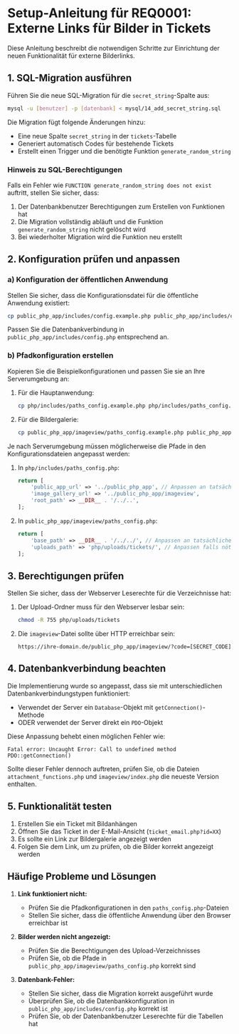 # Setup-Anleitung für REQ0001: Externe Links für Bilder in Tickets

Diese Anleitung beschreibt die notwendigen Schritte zur Einrichtung der neuen Funktionalität für externe Bilderlinks.

## 1. SQL-Migration ausführen

Führen Sie die neue SQL-Migration für die `secret_string`-Spalte aus:

```bash
mysql -u [benutzer] -p [datenbank] < mysql/14_add_secret_string.sql
```

Die Migration fügt folgende Änderungen hinzu:
- Eine neue Spalte `secret_string` in der `tickets`-Tabelle
- Generiert automatisch Codes für bestehende Tickets
- Erstellt einen Trigger und die benötigte Funktion `generate_random_string`

### Hinweis zu SQL-Berechtigungen

Falls ein Fehler wie `FUNCTION generate_random_string does not exist` auftritt, stellen Sie sicher, dass:

1. Der Datenbankbenutzer Berechtigungen zum Erstellen von Funktionen hat
2. Die Migration vollständig abläuft und die Funktion `generate_random_string` nicht gelöscht wird
3. Bei wiederholter Migration wird die Funktion neu erstellt

## 2. Konfiguration prüfen und anpassen

### a) Konfiguration der öffentlichen Anwendung

Stellen Sie sicher, dass die Konfigurationsdatei für die öffentliche Anwendung existiert:

```bash
cp public_php_app/includes/config.example.php public_php_app/includes/config.php
```

Passen Sie die Datenbankverbindung in `public_php_app/includes/config.php` entsprechend an.

### b) Pfadkonfiguration erstellen

Kopieren Sie die Beispielkonfigurationen und passen Sie sie an Ihre Serverumgebung an:

1. Für die Hauptanwendung:
   ```bash
   cp php/includes/paths_config.example.php php/includes/paths_config.php
   ```

2. Für die Bildergalerie:
   ```bash
   cp public_php_app/imageview/paths_config.example.php public_php_app/imageview/paths_config.php
   ```

Je nach Serverumgebung müssen möglicherweise die Pfade in den Konfigurationsdateien angepasst werden:

1. In `php/includes/paths_config.php`:
   ```php
   return [
       'public_app_url' => '../public_php_app', // Anpassen an tatsächlichen Pfad
       'image_gallery_url' => '../public_php_app/imageview',
       'root_path' => __DIR__ . '/../..',
   ];
   ```

2. In `public_php_app/imageview/paths_config.php`:
   ```php
   return [
       'base_path' => __DIR__ . '/../../', // Anpassen an tatsächlichen Pfad
       'uploads_path' => 'php/uploads/tickets/', // Anpassen falls nötig
   ];
   ```

## 3. Berechtigungen prüfen

Stellen Sie sicher, dass der Webserver Leserechte für die Verzeichnisse hat:

1. Der Upload-Ordner muss für den Webserver lesbar sein:
   ```bash
   chmod -R 755 php/uploads/tickets
   ```

2. Die `imageview`-Datei sollte über HTTP erreichbar sein:
   ```
   https://ihre-domain.de/public_php_app/imageview/?code=[SECRET_CODE]
   ```

## 4. Datenbankverbindung beachten

Die Implementierung wurde so angepasst, dass sie mit unterschiedlichen Datenbankverbindungstypen funktioniert:

- Verwendet der Server ein `Database`-Objekt mit `getConnection()`-Methode
- ODER verwendet der Server direkt ein `PDO`-Objekt

Diese Anpassung behebt einen möglichen Fehler wie:
```
Fatal error: Uncaught Error: Call to undefined method PDO::getConnection()
```

Sollte dieser Fehler dennoch auftreten, prüfen Sie, ob die Dateien `attachment_functions.php` und `imageview/index.php` die neueste Version enthalten.

## 5. Funktionalität testen

1. Erstellen Sie ein Ticket mit Bildanhängen
2. Öffnen Sie das Ticket in der E-Mail-Ansicht (`ticket_email.php?id=XX`)
3. Es sollte ein Link zur Bildergalerie angezeigt werden
4. Folgen Sie dem Link, um zu prüfen, ob die Bilder korrekt angezeigt werden

## Häufige Probleme und Lösungen

1. **Link funktioniert nicht:**
   - Prüfen Sie die Pfadkonfigurationen in den `paths_config.php`-Dateien
   - Stellen Sie sicher, dass die öffentliche Anwendung über den Browser erreichbar ist

2. **Bilder werden nicht angezeigt:**
   - Prüfen Sie die Berechtigungen des Upload-Verzeichnisses
   - Prüfen Sie, ob die Pfade in `public_php_app/imageview/paths_config.php` korrekt sind
   
3. **Datenbank-Fehler:**
   - Stellen Sie sicher, dass die Migration korrekt ausgeführt wurde
   - Überprüfen Sie, ob die Datenbankkonfiguration in `public_php_app/includes/config.php` korrekt ist
   - Prüfen Sie, ob der Datenbankbenutzer Leserechte für die Tabellen hat
